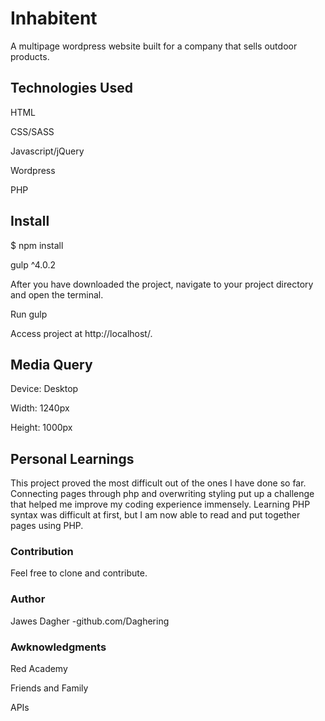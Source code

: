 # Inhabitent

A multipage wordpress website built for a company that sells outdoor products.


## Technologies Used

HTML

CSS/SASS

Javascript/jQuery

Wordpress

PHP


## Install 

$ npm install

gulp ^4.0.2

After you have downloaded the project, navigate to your project directory and open the terminal.

Run gulp

Access project at http://localhost/.


## Media Query

Device: Desktop

Width: 1240px

Height: 1000px
 

## Personal Learnings

This project proved the most difficult out of the ones I have done so far. Connecting pages through php and overwriting styling put up a challenge that helped me improve my coding experience immensely. Learning PHP syntax was difficult at first, but I am now able to read and put together pages using PHP.


### Contribution

Feel free to clone and contribute.


### Author

Jawes Dagher -github.com/Daghering


### Awknowledgments

Red Academy

Friends and Family

APIs
